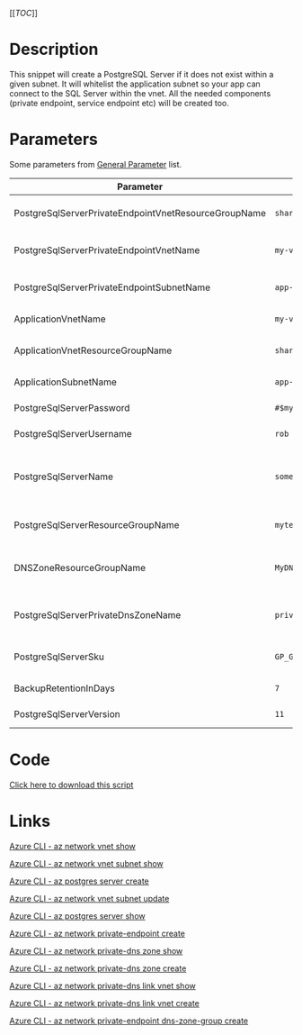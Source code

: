 [[_TOC_]]

# Description
This snippet will create a PostgreSQL Server if it does not exist within a given subnet. It will whitelist the application subnet so your app can connect to the SQL Server within the vnet. All the needed components (private endpoint, service endpoint etc) will be created too.

# Parameters
Some parameters from [General Parameter](/Azure/Azure-CLI-Snippets) list.

| Parameter | Example Value | Description |
|--|--|--|
| PostgreSqlServerPrivateEndpointVnetResourceGroupName | `sharedservices-rg` | The ResourceGroup where your VNET, for your PostgreSQL Server Private Endpoint, resides in. |
| PostgreSqlServerPrivateEndpointVnetName | `my-vnet-$(Release.EnvironmentName)` | The name of the VNET to place the PostgreSQL Server Private Endpoint in. |
| PostgreSqlServerPrivateEndpointSubnetName | `app-subnet-3` | The name of the subnet you want your sql server's private endpoint to be in |
| ApplicationVnetName | `my-vnet-$(Release.EnvironmentName)` | The name of the VNET the appservice is in|
| ApplicationVnetResourceGroupName | `sharedservices-rg` | The ResourceGroup where your VNET, for your appservice, resides in. |
| ApplicationSubnetName | `app-subnet-4` | The name of the subnet the appservice is in |
| PostgreSqlServerPassword | `#$mydatabas**e` | The password for the PostgreSql server username |
| PostgreSqlServerUsername | `rob` | The admin username for the PostgreSql server |
| PostgreSqlServerName | `somesqlserver$(Release.EnvironmentName)` | The name for the PostgreSQL Server resource. It's recommended to use just alphanumerical characters without hyphens etc.|
| PostgreSqlServerResourceGroupName | `myteam-testapi-$(Release.EnvironmentName)` | The name of the resourcegroup you want your PostgreSql server to be created in |
| DNSZoneResourceGroupName | `MyDNSZones-$(Release.EnvironmentName)` | Make sure to use the shared DNS Zone resource group (you can only register a zone once per subscription). |
| PostgreSqlServerPrivateDnsZoneName | `privatelink.postgres.database.windows.net` | The name of DNS zone where your private endpoint will be created in. If you are unsure use `privatelink.database.windows.net` |
| PostgreSqlServerSku | `GP_Gen5_2` | The SKU to use for this server. This will determine the performancetier |
| BackupRetentionInDays | `7` | The number of days you want the backup retention to be | 
| PostgreSqlServerVersion | `11` | Define the version of postgresql to use. This defaults to v11 |

# Code
[Click here to download this script](../../../../src/PostgreSQL/Create-PostgreSQL-Server.ps1)

# Links

[Azure CLI - az network vnet show](https://docs.microsoft.com/en-us/cli/azure/network/vnet?view=azure-cli-latest#az_network_vnet_show)

[Azure CLI - az network vnet subnet show](https://docs.microsoft.com/en-us/cli/azure/network/vnet/subnet?view=azure-cli-latest#az-network-vnet-subnet-show)

[Azure CLI - az postgres server create](https://docs.microsoft.com/en-us/cli/azure/postgres/server?view=azure-cli-latest#az_postgres_server_create)

[Azure CLI - az network vnet subnet update](https://docs.microsoft.com/en-us/cli/azure/network/vnet/subnet?view=azure-cli-latest#az-network-vnet-subnet-update)

[Azure CLI - az postgres server show](https://docs.microsoft.com/en-us/cli/azure/postgres/server?view=azure-cli-latest#az_postgres_server_show)

[Azure CLI - az network private-endpoint create](https://docs.microsoft.com/en-us/cli/azure/network/private-endpoint?view=azure-cli-latest#az-network-private-endpoint-create)

[Azure CLI - az network private-dns zone show](https://docs.microsoft.com/en-us/cli/azure/ext/privatedns/network/private-dns/zone?view=azure-cli-latest#ext-privatedns-az-network-private-dns-zone-show)

[Azure CLI - az network private-dns zone create](https://docs.microsoft.com/en-us/cli/azure/ext/privatedns/network/private-dns/zone?view=azure-cli-latest#ext-privatedns-az-network-private-dns-zone-create)

[Azure CLI - az network private-dns link vnet show](https://docs.microsoft.com/en-us/cli/azure/network/private-dns/link/vnet?view=azure-cli-latest#az-network-private-dns-link-vnet-show)

[Azure CLI - az network private-dns link vnet create](https://docs.microsoft.com/en-us/cli/azure/network/private-dns/link/vnet?view=azure-cli-latest#az-network-private-dns-link-vnet-create)

[Azure CLI - az network private-endpoint dns-zone-group create](https://docs.microsoft.com/en-us/cli/azure/network/private-endpoint/dns-zone-group?view=azure-cli-latest#az-network-private-endpoint-dns-zone-group-create)
